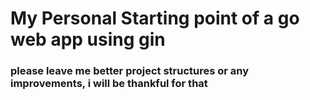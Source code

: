 # My Personal Starting point of a go web app using gin

### please leave me better project structures or any improvements, i will be thankful for that